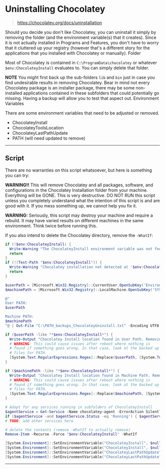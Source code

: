 # Uninstalling Chocolatey

> https://chocolatey.org/docs/uninstallation

Should you decide you don't like Chocolatey, you can uninstall it simply by removing the folder (and the environment variable(s) that it creates). Since it is not actually installed in Programs and Features, you don't have to worry that it cluttered up your registry (however that's a different story for the applications that you installed with Chocolatey or manually).
Folder

Most of Chocolatey is contained in `C:\ProgramData\chocolatey` or whatever `$env:ChocolateyInstall` evaluates to. You can simply delete that folder.

**NOTE** You might first back up the sub-folders `lib` and `bin` just in case you find undesirable results in removing Chocolatey. Bear in mind not every Chocolatey package is an installer package, there may be some non-installed applications contained in these subfolders that could potentially go missing. Having a backup will allow you to test that aspect out.
Environment Variables

There are some environment variables that need to be adjusted or removed.

* ChocolateyInstall
* ChocolateyToolsLocation
* ChocolateyLastPathUpdate
* PATH (will need updated to remove)

---

## Script

There are no warranties on this script whatsoever, but here is something you can try:

**WARNING!!** This will remove Chocolatey and all packages, software, and configurations in the Chocolatey Installation folder from your machine. Everything will be GONE. This is very destructive. DO NOT RUN this script unless you completely understand what the intention of this script is and are good with it. If you mess something up, we cannot help you fix it.

**WARNING:** Seriously, this script may destroy your machine and require a rebuild. It may have varied results on different machines in the same environment. Think twice before running this.

If you also intend to delete the Chocolatey directory, remove the `-WhatIf`:

```powershell
if (!$env:ChocolateyInstall) {
  Write-Warning "The ChocolateyInstall environment variable was not found. `n Chocolatey is not detected as installed. Nothing to do"
  return
}
if (!(Test-Path "$env:ChocolateyInstall")) {
  Write-Warning "Chocolatey installation not detected at '$env:ChocolateyInstall'. `n Nothing to do."
  return
}

$userPath = [Microsoft.Win32.Registry]::CurrentUser.OpenSubKey('Environment').GetValue('PATH', '', [Microsoft.Win32.RegistryValueOptions]::DoNotExpandEnvironmentNames).ToString()
$machinePath = [Microsoft.Win32.Registry]::LocalMachine.OpenSubKey('SYSTEM\CurrentControlSet\Control\Session Manager\Environment\').GetValue('PATH', '', [Microsoft.Win32.RegistryValueOptions]::DoNotExpandEnvironmentNames).ToString()

@"
User PATH:
$userPath

Machine PATH:
$machinePath
"@ | Out-File "C:\PATH_backups_ChocolateyUninstall.txt" -Encoding UTF8 -Force

if ($userPath -like "*$env:ChocolateyInstall*") {
  Write-Output "Chocolatey Install location found in User Path. Removing..."
  # WARNING: This could cause issues after reboot where nothing is
  # found if something goes wrong. In that case, look at the backed up
  # files for PATH.
  [System.Text.RegularExpressions.Regex]::Replace($userPath, [System.Text.RegularExpressions.Regex]::Escape("$env:ChocolateyInstall\bin") + '(?>;)?', '', [System.Text.RegularExpressions.RegexOptions]::IgnoreCase) | %{[System.Environment]::SetEnvironmentVariable('PATH', $_.Replace(";;",";"), 'User')}
}

if ($machinePath -like "*$env:ChocolateyInstall*") {
  Write-Output "Chocolatey Install location found in Machine Path. Removing..."
  # WARNING: This could cause issues after reboot where nothing is
  # found if something goes wrong. In that case, look at the backed up
  # files for PATH.
  [System.Text.RegularExpressions.Regex]::Replace($machinePath, [System.Text.RegularExpressions.Regex]::Escape("$env:ChocolateyInstall\bin") + '(?>;)?', '', [System.Text.RegularExpressions.RegexOptions]::IgnoreCase) | %{[System.Environment]::SetEnvironmentVariable('PATH', $_.Replace(";;",";"), 'Machine')}
}

# Adapt for any services running in subfolders of ChocolateyInstall
$agentService = Get-Service -Name chocolatey-agent -ErrorAction SilentlyContinue
if ($agentService -and $agentService.Status -eq 'Running') { $agentService.Stop() }
# TODO: add other services here

# delete the contents (remove -WhatIf to actually remove)
Remove-Item -Recurse -Force "$env:ChocolateyInstall" -WhatIf

[System.Environment]::SetEnvironmentVariable("ChocolateyInstall", $null, 'User')
[System.Environment]::SetEnvironmentVariable("ChocolateyInstall", $null, 'Machine')
[System.Environment]::SetEnvironmentVariable("ChocolateyLastPathUpdate", $null, 'User')
[System.Environment]::SetEnvironmentVariable("ChocolateyLastPathUpdate", $null, 'Machine')

```

---
